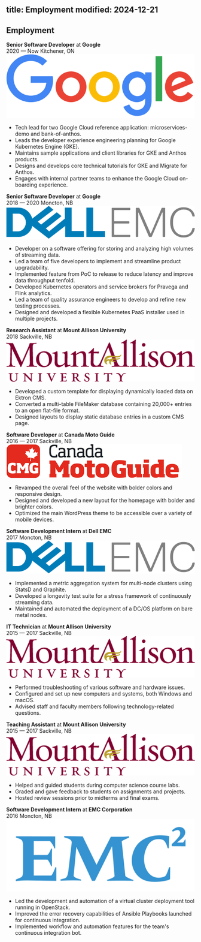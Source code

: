 title: Employment
modified: 2024-12-21
---

## <i class="fa-duotone fa-light fa-memo-circle-info me-1"></i> Employment

<!-- IFTTT: Update /resume too -->

<div class="resume-cards-group">
  <div class="resume-card">
    <div class="resume-card-header">
      <div>
        <b>Senior Software Developer</b> at <b>Google</b><br>
        <span class="me-2"><i class="fa-regular fa-calendar me-1"></i>2020 — Now</span>
        <span class="me-2"><i class="fa-regular fa-location-dot me-1"></i>Kitchener, ON</span>
      </div>
      <img class="no-radius h-40 d-sm-none" src="/static/assets/logo-google.png" alt="Logo for Google">
    </div>
    <div class="resume-card-content">
      <ul>
        <li>Tech lead for two Google Cloud reference application: microservices-demo and bank-of-anthos.</li>
        <li>Leads the developer experience engineering planning for Google Kubernetes Engine (GKE).</li>
        <li>Maintains sample applications and client libraries for GKE and Anthos products.</li>
        <li>Designs and develops core technical tutorials for GKE and Migrate for Anthos.</li>
        <li>Engages with internal partner teams to enhance the Google Cloud on-boarding experience.</li>
      </ul>
    </div>
  </div>

  <div class="resume-card">
    <div class="resume-card-header">
      <div>
        <b>Senior Software Developer</b> at <b>Google</b><br>
        <span class="me-2"><i class="fa-regular fa-calendar me-1"></i>2018 — 2020</span>
        <span class="me-2"><i class="fa-regular fa-location-dot me-1"></i>Moncton, NB</span>
      </div>
      <img class="no-radius h-30 d-sm-none" src="/static/assets/logo-dell-emc.png" alt="Logo for Dell EMC">
    </div>
    <div class="resume-card-content">
      <ul>
        <li>Developer on a software offering for storing and analyzing high volumes of streaming data.</li>
        <li>Led a team of five developers to implement and streamline product upgradability.</li>
        <li>Implemented feature from PoC to release to reduce latency and improve data throughput tenfold.</li>
        <li>Developed Kubernetes operators and service brokers for Pravega and Flink analytics.</li>
        <li>Led a team of quality assurance engineers to develop and refine new testing processes.</li>
        <li>Designed and developed a flexible Kubernetes PaaS installer used in multiple projects.</li>
      </ul>
    </div>
  </div>

  <div class="resume-card">
    <div class="resume-card-header">
      <div>
        <b>Research Assistant</b> at <b>Mount Allison University</b><br>
        <span class="me-2"><i class="fa-regular fa-calendar me-1"></i>2018</span>
        <span class="me-2"><i class="fa-regular fa-location-dot me-1"></i>Sackville, NB</span>
      </div>
      <img class="no-radius h-40 d-sm-none" src="/static/assets/logo-mount-allison.png" alt="Logo for Mount Allison University">
    </div>
    <div class="resume-card-content">
      <ul>
        <li>Developed a custom template for displaying dynamically loaded data on Ektron CMS.</li>
        <li>Converted a multi-table FileMaker database containing 20,000+ entries to an open flat-file format.</li>
        <li>Designed layouts to display static database entries in a custom CMS page.</li>
      </ul>
    </div>
  </div>

  <div class="resume-card">
    <div class="resume-card-header">
      <div>
        <b>Software Developer</b> at <b>Canada Moto Guide</b><br>
        <span class="me-2"><i class="fa-regular fa-calendar me-1"></i>2016 — 2017</span>
        <span class="me-2"><i class="fa-regular fa-location-dot me-1"></i>Sackville, NB</span>
      </div>
      <img class="no-radius h-35 d-sm-none" src="/static/assets/logo-canada-moto-guide.png" alt="Logo for Canada Moto Guide">
    </div>
    <div class="resume-card-content">
      <ul>
        <li>Revamped the overall feel of the website with bolder colors and responsive design.</li>
        <li>Designed and developed a new layout for the homepage with bolder and brighter colors.</li>
        <li>Optimized the main WordPress theme to be accessible over a variety of mobile devices.</li>
      </ul>
    </div>
  </div>

  <div class="resume-card">
    <div class="resume-card-header">
      <div>
        <b>Software Development Intern</b> at <b>Dell EMC</b><br>
        <span class="me-2"><i class="fa-regular fa-calendar me-1"></i>2017</span>
        <span class="me-2"><i class="fa-regular fa-location-dot me-1"></i>Moncton, NB</span>
      </div>
      <img class="no-radius h-30 d-sm-none" src="/static/assets/logo-dell-emc.png" alt="Logo for Dell EMC">
    </div>
    <div class="resume-card-content">
      <ul>
        <li>Implemented a metric aggregation system for multi-node clusters using StatsD and Graphite.</li>
        <li>Developed a longevity test suite for a stress framework of continuously streaming data.</li>
        <li>Maintained and automated the deployment of a DC/OS platform on bare metal nodes.</li>
      </ul>
    </div>
  </div>

  <div class="resume-card">
    <div class="resume-card-header">
      <div>
        <b>IT Technician</b> at <b>Mount Allison University</b><br>
        <span class="me-2"><i class="fa-regular fa-calendar me-1"></i>2015 — 2017</span>
        <span class="me-2"><i class="fa-regular fa-location-dot me-1"></i>Sackville, NB</span>
      </div>
      <img class="no-radius h-40 d-sm-none" src="/static/assets/logo-mount-allison.png" alt="Logo for Mount Allison University">
    </div>
    <div class="resume-card-content">
      <ul>
        <li>Performed troubleshooting of various software and hardware issues.</li>
        <li>Configured and set up new computers and systems, both Windows and macOS.</li>
        <li>Advised staff and faculty members following technology-related questions.</li>
      </ul>
    </div>
  </div>

  <div class="resume-card">
    <div class="resume-card-header">
      <div>
        <b>Teaching Assistant</b> at <b>Mount Allison University</b><br>
        <span class="me-2"><i class="fa-regular fa-calendar me-1"></i>2015 — 2017</span>
        <span class="me-2"><i class="fa-regular fa-location-dot me-1"></i>Sackville, NB</span>
      </div>
      <img class="no-radius h-40 d-sm-none" src="/static/assets/logo-mount-allison.png" alt="Logo for Mount Allison University">
    </div>
    <div class="resume-card-content">
      <ul>
        <li>Helped and guided students during computer science course labs.</li>
        <li>Graded and gave feedback to students on assignments and projects.</li>
        <li>Hosted review sessions prior to midterms and final exams.</li>
      </ul>
    </div>
  </div>

  <div class="resume-card">
    <div class="resume-card-header">
      <div>
        <b>Software Development Intern</b> at <b>EMC Corporation</b><br>
        <span class="me-2"><i class="fa-regular fa-calendar me-1"></i>2016</span>
        <span class="me-2"><i class="fa-regular fa-location-dot me-1"></i>Moncton, NB</span>
      </div>
      <img class="no-radius h-35 d-sm-none" src="/static/assets/logo-emc-corporation.png" alt="Logo for EMC Corporation">
    </div>
    <div class="resume-card-content">
      <ul>
        <li>Led the development and automation of a virtual cluster deployment tool running in OpenStack.</li>
        <li>Improved the error recovery capabilities of Ansible Playbooks launched for continuous integration.</li>
        <li>Implemented workflow and automation features for the team's continuous integration bot.</li>
      </ul>
    </div>
  </div>
</div>
